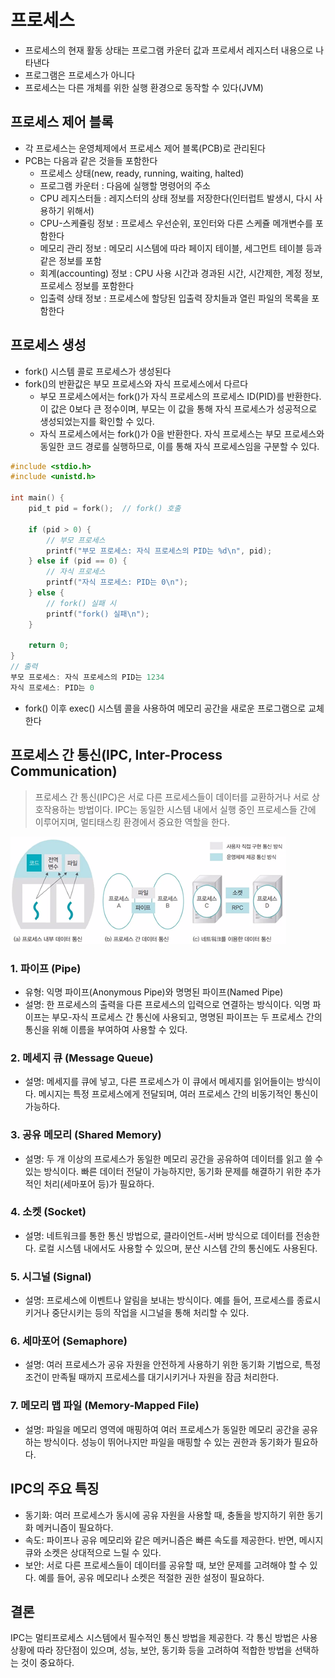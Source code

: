 # 프로세스

- 프로세스의 현재 활동 상태는 프로그램 카운터 값과 프로세서 레지스터 내용으로 나타낸다
- 프로그램은 프로세스가 아니다
- 프로세스는 다른 개체를 위한 실행 환경으로 동작할 수 있다(JVM)

## 프로세스 제어 블록
- 각 프로세스는 운영체제에서 프로세스 제어 블록(PCB)로 관리된다
- PCB는 다음과 같은 것을들 포함한다
    - 프로세스 상태(new, ready, running, waiting, halted)
    - 프로그램 카운터 : 다음에 실행할 명령어의 주소
    - CPU 레지스터들 : 레지스터의 상태 정보를 저장한다(인터럽트 발생시, 다시 사용하기 위해서)
    - CPU-스케쥴링 정보 : 프로세스 우선순위, 포인터와 다른 스케쥴 메개변수를 포함한다
    - 메모리 관리 정보 : 메모리 시스템에 따라 페이지 테이블, 세그먼트 테이블 등과 같은 정보를 포함
    - 회계(accounting) 정보 : CPU 사용 시간과 경과된 시간, 시간제한, 계정 정보, 프로세스 정보를 포함한다
    - 입출력 상태 정보 : 프로세스에 할당된 입출력 장치들과 열린 파일의 목록을 포함한다

## 프로세스 생성

- fork() 시스템 콜로 프로세스가 생성된다
- fork()의 반환값은 부모 프로세스와 자식 프로세스에서 다르다
    - 부모 프로세스에서는 fork()가 자식 프로세스의 프로세스 ID(PID)를 반환한다. 이 값은 0보다 큰 정수이며, 부모는 이 값을 통해 자식 프로세스가 성공적으로 생성되었는지를 확인할 수 있다.
    - 자식 프로세스에서는 fork()가 0을 반환한다. 자식 프로세스는 부모 프로세스와 동일한 코드 경로를 실행하므로, 이를 통해 자식 프로세스임을 구분할 수 있다.
```C
#include <stdio.h>
#include <unistd.h>

int main() {
    pid_t pid = fork();  // fork() 호출

    if (pid > 0) {
        // 부모 프로세스
        printf("부모 프로세스: 자식 프로세스의 PID는 %d\n", pid);
    } else if (pid == 0) {
        // 자식 프로세스
        printf("자식 프로세스: PID는 0\n");
    } else {
        // fork() 실패 시
        printf("fork() 실패\n");
    }

    return 0;
}
// 출력
부모 프로세스: 자식 프로세스의 PID는 1234
자식 프로세스: PID는 0
```
- fork() 이후 exec() 시스템 콜을 사용하여 메모리 공간을 새로운 프로그램으로 교체한다

## 프로세스 간 통신(IPC, Inter-Process Communication)

> 프로세스 간 통신(IPC)은 서로 다른 프로세스들이 데이터를 교환하거나 서로 상호작용하는 방법이다. IPC는 동일한 시스템 내에서 실행 중인 프로세스들 간에 이루어지며, 멀티태스킹 환경에서 중요한 역할을 한다.

![ipc1](images/ipc1.png)

### 1. 파이프 (Pipe)
   - 유형: 익명 파이프(Anonymous Pipe)와 명명된 파이프(Named Pipe)
   - 설명: 한 프로세스의 출력을 다른 프로세스의 입력으로 연결하는 방식이다. 익명 파이프는 부모-자식 프로세스 간 통신에 사용되고, 명명된 파이프는 두 프로세스 간의 통신을 위해 이름을 부여하여 사용할 수 있다.
   
### 2. 메세지 큐 (Message Queue)
   - 설명: 메세지를 큐에 넣고, 다른 프로세스가 이 큐에서 메세지를 읽어들이는 방식이다. 메시지는 특정 프로세스에게 전달되며, 여러 프로세스 간의 비동기적인 통신이 가능하다.
   
### 3. 공유 메모리 (Shared Memory)
   - 설명: 두 개 이상의 프로세스가 동일한 메모리 공간을 공유하여 데이터를 읽고 쓸 수 있는 방식이다. 빠른 데이터 전달이 가능하지만, 동기화 문제를 해결하기 위한 추가적인 처리(세마포어 등)가 필요하다.
   
### 4. 소켓 (Socket)
   - 설명: 네트워크를 통한 통신 방법으로, 클라이언트-서버 방식으로 데이터를 전송한다. 로컬 시스템 내에서도 사용할 수 있으며, 분산 시스템 간의 통신에도 사용된다.

### 5. 시그널 (Signal)
   - 설명: 프로세스에 이벤트나 알림을 보내는 방식이다. 예를 들어, 프로세스를 종료시키거나 중단시키는 등의 작업을 시그널을 통해 처리할 수 있다.

### 6. 세마포어 (Semaphore)
   - 설명: 여러 프로세스가 공유 자원을 안전하게 사용하기 위한 동기화 기법으로, 특정 조건이 만족될 때까지 프로세스를 대기시키거나 자원을 잠금 처리한다.

### 7. 메모리 맵 파일 (Memory-Mapped File)
   - 설명: 파일을 메모리 영역에 매핑하여 여러 프로세스가 동일한 메모리 공간을 공유하는 방식이다. 성능이 뛰어나지만 파일을 매핑할 수 있는 권한과 동기화가 필요하다.


## IPC의 주요 특징

- 동기화: 여러 프로세스가 동시에 공유 자원을 사용할 때, 충돌을 방지하기 위한 동기화 메커니즘이 필요하다.
- 속도: 파이프나 공유 메모리와 같은 메커니즘은 빠른 속도를 제공한다. 반면, 메시지 큐와 소켓은 상대적으로 느릴 수 있다.
- 보안: 서로 다른 프로세스들이 데이터를 공유할 때, 보안 문제를 고려해야 할 수 있다. 예를 들어, 공유 메모리나 소켓은 적절한 권한 설정이 필요하다.

## 결론

IPC는 멀티프로세스 시스템에서 필수적인 통신 방법을 제공한다. 각 통신 방법은 사용 상황에 따라 장단점이 있으며, 성능, 보안, 동기화 등을 고려하여 적합한 방법을 선택하는 것이 중요하다.

